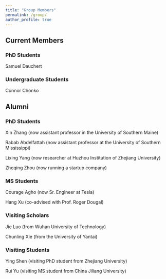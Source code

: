 ```yaml
---
title: "Group Members"
permalink: /group/
author_profile: true
---
```


## Current Members
### PhD Students
Samuel Dauchert

### Undergraduate Students
Connor Chonko


## Alumni
### PhD Students
Xin Zhang (now assistant professor in the University of Southern Maine)

Rabab Abdelfattah (now assistant professor at the University of Southern Mississippi)

Lixing Yang (now researcher at Huzhou Institution of Zhejiang University)

Zheqing Zhou (now running a startup company)

### MS Students

Courage Agho (now Sr. Engineer at Tesla)

Hang Xu (co-advised with Prof. Roger Dougal)

### Visiting Scholars
Jie Luo (from Wuhan University of Technology)

Chunling Xie (from the University of Yantai)

### Visiting Students
Ying Shen (visiting PhD student from Zhejiang University)

Rui Yu (visiting MS student from China Jiliang University)


